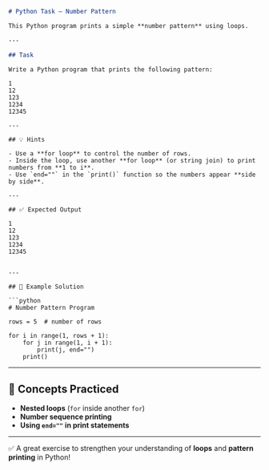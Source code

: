 ```markdown
# Python Task – Number Pattern

This Python program prints a simple **number pattern** using loops.

---

## Task

Write a Python program that prints the following pattern:

```
```
1
12
123
1234
12345

```
```
---

## 💡 Hints

- Use a **for loop** to control the number of rows.  
- Inside the loop, use another **for loop** (or string join) to print numbers from **1 to i**.  
- Use `end=""` in the `print()` function so the numbers appear **side by side**.  

---

## ✅ Expected Output

```
```
1
12
123
1234
12345
```
````

---

## 📝 Example Solution

```python
# Number Pattern Program

rows = 5  # number of rows

for i in range(1, rows + 1):
    for j in range(1, i + 1):
        print(j, end="")
    print()
````

---

## 🎯 Concepts Practiced

* **Nested loops** (`for` inside another `for`)
* **Number sequence printing**
* **Using `end=""` in print statements**

---

✅ A great exercise to strengthen your understanding of **loops** and **pattern printing** in Python!
